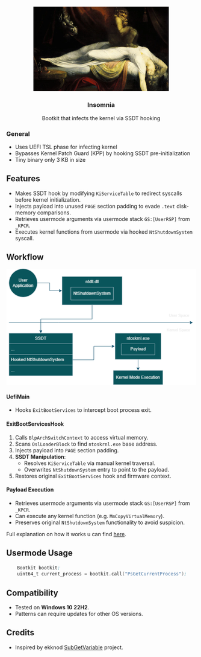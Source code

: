 <p align="center">
    <img src=".github/insomnia.png" alt="Insomnia" width="360" />
    <h3 align="center">Insomnia</h3>
    <p align="center">Bootkit that infects the kernel via SSDT hooking</p>
</p>

### General
- Uses UEFI TSL phase for infecting kernel
- Bypasses Kernel Patch Guard (KPP) by hooking SSDT pre-initialization
- Tiny binary only 3 KB in size

## Features

- Makes SSDT hook by modifying `KiServiceTable` to redirect syscalls before kernel initialization.
- Injects payload into unused `PAGE` section padding to evade `.text` disk-memory comparisons.
- Retrieves usermode arguments via usermode stack `GS:[UserRSP]` from `_KPCR`.
- Executes kernel functions from usermode via hooked `NtShutdownSystem` syscall.

## Workflow
<img src=".github/workflow.png" alt="Insomnia Workflow"/>

#### UefiMain
- Hooks `ExitBootServices` to intercept boot process exit.

#### ExitBootServicesHook
1. Calls `BlpArchSwitchContext` to access virtual memory.
2. Scans `OslLoaderBlock` to find `ntoskrnl.exe` base address.
3. Injects payload into `PAGE` section padding.
4. **SSDT Manipulation**: 
   - Resolves `KiServiceTable` via manual kernel traversal.
   - Overwrites `NtShutdownSystem` entry to point to the payload.
5. Restores original `ExitBootServices` hook and firmware context.

#### Payload Execution
- Retrieves usermode arguments via usermode stack `GS:[UserRSP]` from `_KPCR`.
- Can execute any kernel function (e.g. `MmCopyVirtualMemory`).
- Preserves original `NtShutdownSystem` functionality to avoid suspicion.


Full explanation on how it works u can find [here](https://3a1.github.io/posts/insomnia-bootkit/).

## Usermode Usage
```asm
    Bootkit bootkit;
    uint64_t current_process = bootkit.call("PsGetCurrentProcess");
```

## Compatibility
- Tested on **Windows 10 22H2**. 
- Patterns can require updates for other OS versions.

## Credits
- Inspired by ekknod [SubGetVariable](https://github.com/ekknod/SubGetVariable) project.
